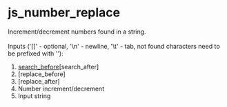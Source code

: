 js_number_replace
================

Increment/decrement numbers found in a string.<br><br>
Inputs ('[]' - optional, '\n' - newline, '\t' - tab, not found characters need to be prefixed with '\'):<br>
1) [search_before](\d+)[search_after]<br>
2) [replace_before]<br>
3) [replace_after]<br>
4) Number increment/decrement<br>
5) Input string<br>

